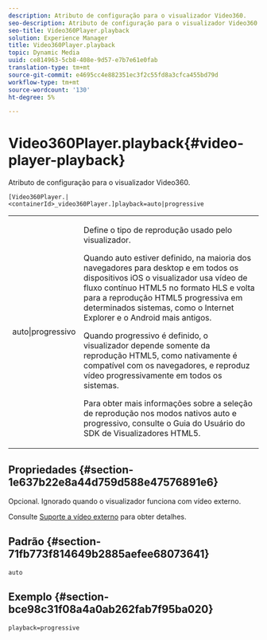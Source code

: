 ```yaml
---
description: Atributo de configuração para o visualizador Video360.
seo-description: Atributo de configuração para o visualizador Video360.
seo-title: Video360Player.playback
solution: Experience Manager
title: Video360Player.playback
topic: Dynamic Media
uuid: ce814963-5cb8-408e-9d57-e7b7e61e0fab
translation-type: tm+mt
source-git-commit: e4695cc4e882351ec3f2c55fd8a3cfca455bd79d
workflow-type: tm+mt
source-wordcount: '130'
ht-degree: 5%

---
```



# Video360Player.playback{#video-player-playback}

Atributo de configuração para o visualizador Video360.

`[Video360Player.|<containerId>_video360Player.]playback=auto|progressive`

<table id="table_441553CD34C94A58A9D7CBF772DEDDB6"> 
 <tbody> 
  <tr> 
   <td colname="col1"> <p> <span class="codeph"> auto|progressivo</span> </p> </td> 
   <td colname="col2"> <p> Define o tipo de reprodução usado pelo visualizador. </p> <p>Quando <span class="codeph"> auto</span> estiver definido, na maioria dos navegadores para desktop e em todos os dispositivos iOS o visualizador usa vídeo de fluxo contínuo HTML5 no formato HLS e volta para a reprodução HTML5 progressiva em determinados sistemas, como o Internet Explorer e o Android mais antigos. </p> <p>Quando <span class="codeph"> progressivo</span> é definido, o visualizador depende somente da reprodução HTML5, como nativamente é compatível com os navegadores, e reproduz vídeo progressivamente em todos os sistemas. </p> <p>Para obter mais informações sobre a seleção de reprodução nos modos nativos <span class="codeph"> auto</span> e <span class="codeph"> progressivo</span>, consulte o Guia do Usuário do SDK de Visualizadores HTML5. </p> </td> 
  </tr> 
 </tbody> 
</table>

## Propriedades {#section-1e637b22e8a44d759d588e47576891e6}

Opcional. Ignorado quando o visualizador funciona com vídeo externo.

Consulte [Suporte a vídeo externo](../../../c-html5-aem-asset-viewers/c-html5-aem-video360/c-html5-aem-video360-external-video-support.md#concept-66aa2784f2294794989bad2af74c3760) para obter detalhes.

## Padrão {#section-71fb773f814649b2885aefee68073641}

`auto`

## Exemplo {#section-bce98c31f08a4a0ab262fab7f95ba020}

`playback=progressive`
